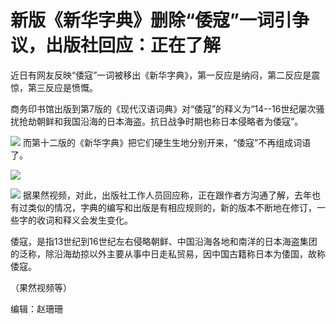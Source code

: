 

# 新版《新华字典》删除“倭寇”一词引争议，出版社回应：正在了解

近日有网友反映“倭寇”一词被移出《新华字典》，第一反应是纳闷，第二反应是震惊，第三反应是愤慨。

商务印书馆出版到第7版的《现代汉语词典》对“倭寇”的释义为“14--16世纪屡次骚扰抢劫朝鲜和我国沿海的日本海盗。抗日战争时期也称日本侵略者为倭寇”。

![](https://inews.gtimg.com/news_bt/Oj0EJOZuYBU3vZnPMxr27PJRwCHeHObg74uiQ6s6eD9PwAA/1000)
而第十二版的《新华字典》把它们硬生生地分别开来，“倭寇”不再组成词语了。

![](https://inews.gtimg.com/news_bt/OuNmk27OA_KsuYE0gBJAueJkjYx6w74M1VJFn_rR29yO8AA/1000)

![](https://inews.gtimg.com/news_bt/OJyMm-4Gwo37p-4WE-z6oBbaW4r2JW4PshIOltluZ066MAA/1000)
据果然视频，对此，出版社工作人员回应称，正在跟作者方沟通了解，去年也有过类似的情况，字典的编写和出版是有相应规则的，新的版本不断地在修订，一些字的收词和释义会发生变化。

倭寇，是指13世纪到16世纪左右侵略朝鲜、中国沿海各地和南洋的日本海盗集团的泛称，除沿海劫掠以外主要从事中日走私贸易，因中国古籍称日本为倭国，故称倭寇。

（果然视频等）

编辑：赵珊珊

